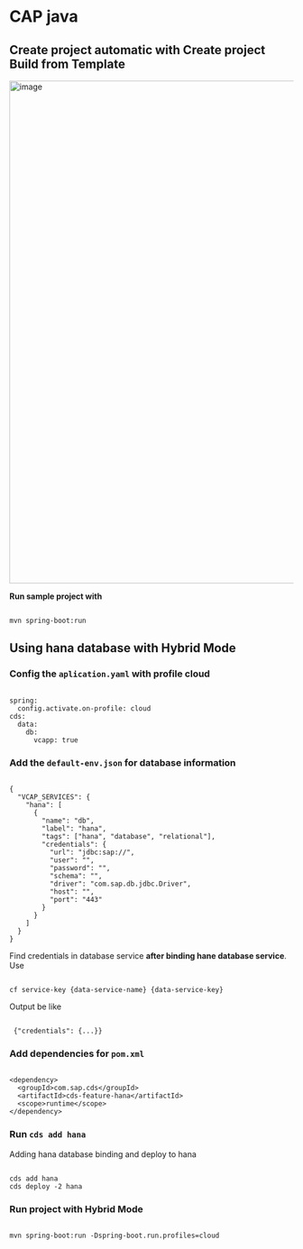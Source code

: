 # CAP java 
## Create project automatic with **Create project Build from Template**
<img width="892" alt="image" src="https://github.com/user-attachments/assets/a3435b21-7cbd-4969-a0ad-5b4df7f6ed01" />

**Run sample project with**

```

mvn spring-boot:run

```
## Using hana database with Hybrid Mode
### Config the `aplication.yaml` with profile cloud
```

spring:
  config.activate.on-profile: cloud
cds:
  data:
    db:
      vcapp: true

```
### Add the `default-env.json` for database information
```

{
  "VCAP_SERVICES": {
    "hana": [
      {
        "name": "db",
        "label": "hana",
        "tags": ["hana", "database", "relational"],
        "credentials": {
          "url": "jdbc:sap://",
          "user": "",
          "password": "",
          "schema": "",
          "driver": "com.sap.db.jdbc.Driver",
          "host": "",
          "port": "443"
        }
      }
    ]
  }
}

```

Find credentials in database service **after binding hane database service**. Use
```

cf service-key {data-service-name} {data-service-key}

```
Output be like 
```

 {"credentials": {...}}

```

### Add dependencies for `pom.xml`
```

<dependency>
  <groupId>com.sap.cds</groupId>
  <artifactId>cds-feature-hana</artifactId>
  <scope>runtime</scope>
</dependency>

```

### Run `cds add hana`
Adding hana database binding and deploy to hana
```

cds add hana
cds deploy -2 hana

```

### Run project with Hybrid Mode
```

mvn spring-boot:run -Dspring-boot.run.profiles=cloud

```
